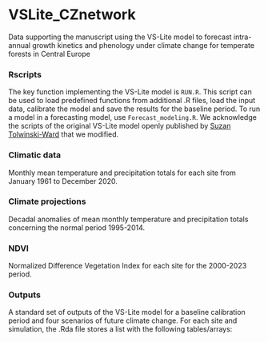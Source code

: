 # VSLite_CZnetwork
Data supporting the manuscript using the VS-Lite model to forecast intra-annual growth kinetics and phenology under climate change for temperate forests in Central Europe

### Rscripts 
The key function implementing the VS-Lite model is `RUN.R`. This script can be used to load predefined functions from additional .R files, load the input data, calibrate the model and save the results for the baseline period. To run a model in a forecasting model, use `Forecast_modeling.R`. We acknowledge the scripts of the original VS-Lite model openly published by [Suzan Tolwinski-Ward](https://github.com/suztolwinskiward/VSLiteR) that we modified.

### Climatic data
Monthly mean temperature and precipitation totals for each site from January 1961 to December 2020. 

### Climate projections
Decadal anomalies of mean monthly temperature and precipitation totals concerning the normal period 1995-2014.

### NDVI
Normalized Difference Vegetation Index for each site for the 2000-2023 period.

### Outputs
A standard set of outputs of the VS-Lite model for a baseline calibration period and four scenarios of future climate change. For each site and simulation, the .Rda file stores a list with the following tables/arrays:
